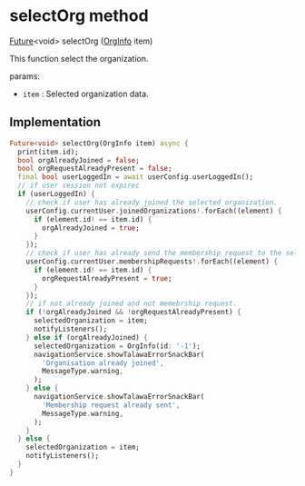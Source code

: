 


# selectOrg method








[Future](https://api.flutter.dev/flutter/dart-async/Future-class.html)&lt;void> selectOrg
([OrgInfo](../../models_organization_org_info/OrgInfo-class.md) item)





<p>This function select the organization.</p>
<p>params:</p>
<ul>
<li><code>item</code> : Selected organization data.</li>
</ul>



## Implementation

```dart
Future<void> selectOrg(OrgInfo item) async {
  print(item.id);
  bool orgAlreadyJoined = false;
  bool orgRequestAlreadyPresent = false;
  final bool userLoggedIn = await userConfig.userLoggedIn();
  // if user session not expirec
  if (userLoggedIn) {
    // check if user has already joined the selected organization.
    userConfig.currentUser.joinedOrganizations!.forEach((element) {
      if (element.id! == item.id) {
        orgAlreadyJoined = true;
      }
    });
    // check if user has already send the membership request to the selected organization.
    userConfig.currentUser.membershipRequests!.forEach((element) {
      if (element.id! == item.id) {
        orgRequestAlreadyPresent = true;
      }
    });
    // if not already joined and not memebrship request.
    if (!orgAlreadyJoined && !orgRequestAlreadyPresent) {
      selectedOrganization = item;
      notifyListeners();
    } else if (orgAlreadyJoined) {
      selectedOrganization = OrgInfo(id: '-1');
      navigationService.showTalawaErrorSnackBar(
        'Organisation already joined',
        MessageType.warning,
      );
    } else {
      navigationService.showTalawaErrorSnackBar(
        'Membership request already sent',
        MessageType.warning,
      );
    }
  } else {
    selectedOrganization = item;
    notifyListeners();
  }
}
```







